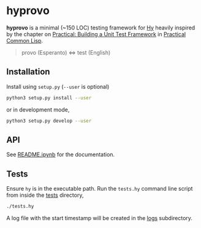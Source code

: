 # hyprovo
**hyprovo** is a minimal (~150 LOC) testing framework for [Hy](https://github.com/hylang/hy) heavily inspired by the chapter on [Practical: Building a Unit Test Framework](https://gigamonkeys.com/book/practical-building-a-unit-test-framework.html) in [Practical Common Lisp](https://gigamonkeys.com/book/).

> provo (Esperanto) ⇔ test (English)

## Installation

Install using `setup.py` (`--user` is optional)

```bash
python3 setup.py install --user
```

or in development mode,

```bash
python3 setup.py develop --user
```

## API
See [README.ipynb](README.ipynb) for the documentation.

## Tests
Ensure `hy` is in the executable path. Run the `tests.hy` command line script from inside the [tests](tests) directory,

```bash
./tests.hy
```

A log file with the start timestamp will be created in the [logs](tests/logs) subdirectory.

